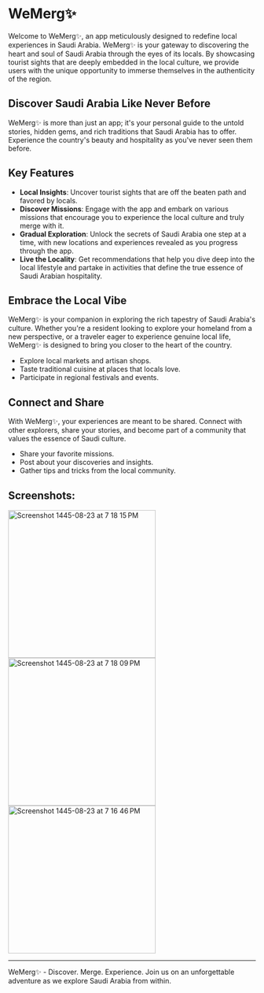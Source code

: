 # WeMerg✨

Welcome to WeMerg✨, an app meticulously designed to redefine local experiences in Saudi Arabia. WeMerg✨ is your gateway to discovering the heart and soul of Saudi Arabia through the eyes of its locals. By showcasing tourist sights that are deeply embedded in the local culture, we provide users with the unique opportunity to immerse themselves in the authenticity of the region.

## Discover Saudi Arabia Like Never Before

WeMerg✨ is more than just an app; it's your personal guide to the untold stories, hidden gems, and rich traditions that Saudi Arabia has to offer. Experience the country's beauty and hospitality as you've never seen them before.

## Key Features

- **Local Insights**: Uncover tourist sights that are off the beaten path and favored by locals.
- **Discover Missions**: Engage with the app and embark on various missions that encourage you to experience the local culture and truly merge with it.
- **Gradual Exploration**: Unlock the secrets of Saudi Arabia one step at a time, with new locations and experiences revealed as you progress through the app.
- **Live the Locality**: Get recommendations that help you dive deep into the local lifestyle and partake in activities that define the true essence of Saudi Arabian hospitality.

## Embrace the Local Vibe

WeMerg✨ is your companion in exploring the rich tapestry of Saudi Arabia's culture. Whether you're a resident looking to explore your homeland from a new perspective, or a traveler eager to experience genuine local life, WeMerg✨ is designed to bring you closer to the heart of the country.

- Explore local markets and artisan shops.
- Taste traditional cuisine at places that locals love.
- Participate in regional festivals and events.

## Connect and Share

With WeMerg✨, your experiences are meant to be shared. Connect with other explorers, share your stories, and become part of a community that values the essence of Saudi culture.

- Share your favorite missions.
- Post about your discoveries and insights.
- Gather tips and tricks from the local community.

## Screenshots:
<img width="300" alt="Screenshot 1445-08-23 at 7 18 15 PM" src="https://github.com/Afrah-saleh/Saudi_Tourism/assets/62013951/b145d602-487c-4f33-a634-248fd561070b">

<img width="300" alt="Screenshot 1445-08-23 at 7 18 09 PM" src="https://github.com/Afrah-saleh/Saudi_Tourism/assets/62013951/e674e77a-1115-407e-a5cc-5e7d3dc7233a">

<img width="300" alt="Screenshot 1445-08-23 at 7 16 46 PM" src="https://github.com/Afrah-saleh/Saudi_Tourism/assets/62013951/64d5ca76-9b97-440b-bd87-a9b2aef26053">


---

WeMerg✨ - Discover. Merge. Experience. Join us on an unforgettable adventure as we explore Saudi Arabia from within.



